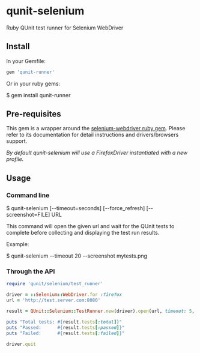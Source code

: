 qunit-selenium
==============

Ruby QUnit test runner for Selenium WebDriver

## Install

In your Gemfile:

```ruby
gem 'qunit-runner'
```

Or in your ruby gems:

  $ gem install qunit-runner

## Pre-requisites
This gem is a wrapper around the [selenium-webdriver ruby gem](http://rubygems.org/gems/selenium-webdriver).
Please refer to its documentation for detail instructions and drivers/browsers support.

_By default qunit-selenium will use a *FirefoxDriver* instantiated with a new profile._

## Usage

### Command line

  $ qunit-selenium [--timeout=seconds] [--force_refresh] [--screenshot=FILE] URL

This command will open the given url and wait for the QUnit tests to complete before collecting and displaying the test run results.

Example:

  $ qunit-selenium --timeout 20 --screenshot mytests.png

### Through the API

```ruby
require 'qunit/selenium/test_runner'

driver = ::Selenium::WebDriver.for :firefox
url = 'http://test.server.com:8080'

result = QUnit::Selenium::TestRunner.new(driver).open(url, timeout: 5, force_refresh: true)

puts "Total tests: #{result.tests[:total]}"
puts "Passed:      #{result.tests[:passed]}"
puts "Failed:      #{result.tests[:failed]}"

driver.quit
```

